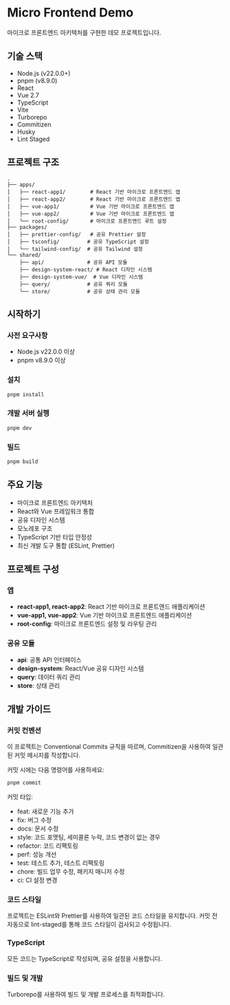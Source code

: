 # Micro Frontend Demo

마이크로 프론트엔드 아키텍처를 구현한 데모 프로젝트입니다.

## 기술 스택

- Node.js (v22.0.0+)
- pnpm (v8.9.0)
- React
- Vue 2.7
- TypeScript
- Vite
- Turborepo
- Commitizen
- Husky
- Lint Staged

## 프로젝트 구조

```
.
├── apps/
│   ├── react-app1/        # React 기반 마이크로 프론트엔드 앱
│   ├── react-app2/        # React 기반 마이크로 프론트엔드 앱
│   ├── vue-app1/          # Vue 기반 마이크로 프론트엔드 앱
│   ├── vue-app2/          # Vue 기반 마이크로 프론트엔드 앱
│   └── root-config/       # 마이크로 프론트엔드 루트 설정
├── packages/
│   ├── prettier-config/   # 공유 Prettier 설정
│   ├── tsconfig/         # 공유 TypeScript 설정
│   └── tailwind-config/  # 공유 Tailwind 설정
└── shared/
    ├── api/              # 공유 API 모듈
    ├── design-system-react/ # React 디자인 시스템
    ├── design-system-vue/  # Vue 디자인 시스템
    ├── query/            # 공유 쿼리 모듈
    └── store/            # 공유 상태 관리 모듈
```

## 시작하기

### 사전 요구사항

- Node.js v22.0.0 이상
- pnpm v8.9.0 이상

### 설치

```bash
pnpm install
```

### 개발 서버 실행

```bash
pnpm dev
```

### 빌드

```bash
pnpm build
```

## 주요 기능

- 마이크로 프론트엔드 아키텍처
- React와 Vue 프레임워크 통합
- 공유 디자인 시스템
- 모노레포 구조
- TypeScript 기반 타입 안정성
- 최신 개발 도구 통합 (ESLint, Prettier)

## 프로젝트 구성

### 앱

- **react-app1, react-app2**: React 기반 마이크로 프론트엔드 애플리케이션
- **vue-app1, vue-app2**: Vue 기반 마이크로 프론트엔드 애플리케이션
- **root-config**: 마이크로 프론트엔드 설정 및 라우팅 관리

### 공유 모듈

- **api**: 공통 API 인터페이스
- **design-system**: React/Vue 공유 디자인 시스템
- **query**: 데이터 쿼리 관리
- **store**: 상태 관리

## 개발 가이드

### 커밋 컨벤션

이 프로젝트는 Conventional Commits 규칙을 따르며, Commitizen을 사용하여 일관된 커밋 메시지를 작성합니다.

커밋 시에는 다음 명령어를 사용하세요:

```bash
pnpm commit
```

커밋 타입:

- feat: 새로운 기능 추가
- fix: 버그 수정
- docs: 문서 수정
- style: 코드 포맷팅, 세미콜론 누락, 코드 변경이 없는 경우
- refactor: 코드 리팩토링
- perf: 성능 개선
- test: 테스트 추가, 테스트 리팩토링
- chore: 빌드 업무 수정, 패키지 매니저 수정
- ci: CI 설정 변경

### 코드 스타일

프로젝트는 ESLint와 Prettier를 사용하여 일관된 코드 스타일을 유지합니다.
커밋 전 자동으로 lint-staged를 통해 코드 스타일이 검사되고 수정됩니다.

### TypeScript

모든 코드는 TypeScript로 작성되며, 공유 설정을 사용합니다.

### 빌드 및 개발

Turborepo를 사용하여 빌드 및 개발 프로세스를 최적화합니다.
